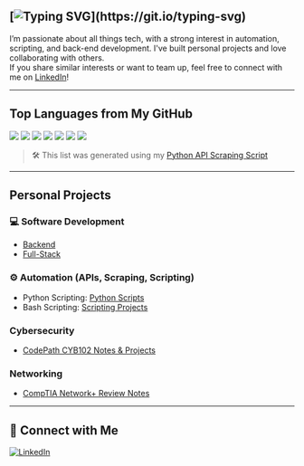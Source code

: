 <!-- ## 👋 About Me  -->
## [![Typing SVG](https://readme-typing-svg.herokuapp.com?font=Fira+Code&size=25&pause=1000&color=000000&vCenter=true&multiline=true&width=435&lines=About+Me+.+.+.)](https://git.io/typing-svg)
I’m passionate about all things tech, with a strong interest in automation, scripting, and back-end development. I've built personal projects and love collaborating with others.  
If you share similar interests or want to team up, feel free to connect with me on [LinkedIn](https://linkedin.com/in/krystalkelly25)!

---

## Top Languages from My GitHub
<p>
  <img src="https://img.shields.io/badge/Go-00ADD8?style=for-the-badge&logo=go&logoColor=white" />
  <img src="https://img.shields.io/badge/JavaScript-F7DF1E?style=for-the-badge&logo=javascript&logoColor=black" />
  <img src="https://img.shields.io/badge/Python-3776AB?style=for-the-badge&logo=python&logoColor=white" />
  <img src="https://img.shields.io/badge/Java-007396?style=for-the-badge&logo=java&logoColor=white" />
  <img src="https://img.shields.io/badge/HTML5-E34F26?style=for-the-badge&logo=html5&logoColor=white" />
  <img src="https://img.shields.io/badge/CSS3-1572B6?style=for-the-badge&logo=css3&logoColor=white" />
  <img src="https://img.shields.io/badge/Shell-89e051?style=for-the-badge&logo=gnu-bash&logoColor=black" />
</p>

> 🛠 This list was generated using my [Python API Scraping Script](https://github.com/Kelllyy1/Scripting/tree/main/pythonScripts)

---

##  Personal Projects

### 💻 Software Development
- [Backend](https://github.com/Kelllyy1/fall-2024-internship-course)
- [Full-Stack](https://github.com/Kelllyy1/database-systems-fullstack-project)
<!-- <br>[![Typing SVG](https://readme-typing-svg.herokuapp.com?font=ui-monospace&size=16&pause=1000&color=071921&vCenter=true&width=435&lines=Data+Visualization%2FCloud+Eng.+(Coming+Soon...))](https://git.io/typing-svg) -->

### ⚙ Automation (APIs, Scraping, Scripting)
- Python Scripting: [Python Scripts](https://github.com/Kelllyy1/Stock-Analysis)
- Bash Scripting: [Scripting Projects](https://github.com/Kelllyy1/Scripting)

###  Cybersecurity
- [CodePath CYB102 Notes & Projects](https://github.com/Kelllyy1/Stock-Analysis)

###  Networking
- [CompTIA Network+ Review Notes](https://github.com/Kelllyy1/compTIA-net-notes)

---

## 🤝 Connect with Me

[![LinkedIn](https://img.shields.io/badge/LinkedIn-Connect-blue?logo=linkedin&style=for-the-badge)](https://linkedin.com/in/krystalkelly25)
